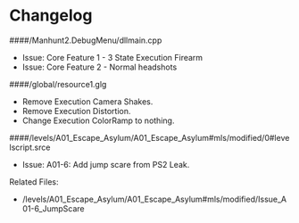 # Changelog

####/Manhunt2.DebugMenu/dllmain.cpp
* Issue: Core Feature 1 - 3 State Execution Firearm
* Issue: Core Feature 2 - Normal headshots


####/global/resource1.glg

* Remove Execution Camera Shakes.
* Remove Execution Distortion.
* Change Execution ColorRamp to nothing.


####/levels/A01_Escape_Asylum/A01_Escape_Asylum#mls/modified/0#levelscript.srce

* Issue: A01-6: Add jump scare from PS2 Leak.

Related Files: 
* /levels/A01_Escape_Asylum/A01_Escape_Asylum#mls/modified/Issue_A01-6_JumpScare


